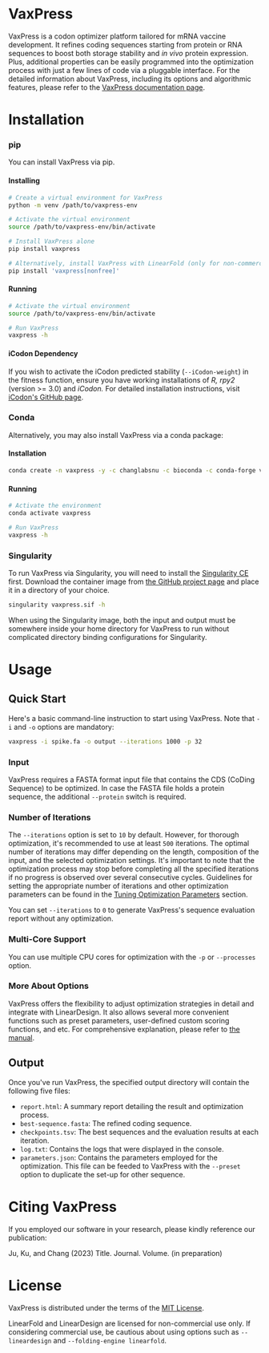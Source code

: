 # VaxPress

VaxPress is a codon optimizer platform tailored for mRNA vaccine
development. It refines coding sequences starting from protein or
RNA sequences to boost both storage stability and *in vivo* protein
expression. Plus, additional properties can be easily programmed
into the optimization process with just a few lines of code via a
pluggable interface. For the detailed information about VaxPress,
including its options and algorithmic features, please refer to the
[VaxPress documentation page](https://vaxpress.readthedocs.io/).

# Installation

### pip

You can install VaxPress via pip.

#### Installing

```bash
# Create a virtual environment for VaxPress
python -m venv /path/to/vaxpress-env

# Activate the virtual environment
source /path/to/vaxpress-env/bin/activate

# Install VaxPress alone
pip install vaxpress

# Alternatively, install VaxPress with LinearFold (only for non-commercial uses)
pip install 'vaxpress[nonfree]'
```

#### Running

```bash
# Activate the virtual environment
source /path/to/vaxpress-env/bin/activate

# Run VaxPress
vaxpress -h
```

#### iCodon Dependency

If you wish to activate the iCodon predicted stability
(`--iCodon-weight`) in the fitness function, ensure you have
working installations of *R,* *rpy2* (version >= 3.0) and
*iCodon.*  For detailed installation instructions, visit
[iCodon's GitHub page](https://github.com/santiago1234/iCodon/).

### Conda

Alternatively, you may also install VaxPress via a conda package:

#### Installation

```bash
conda create -n vaxpress -y -c changlabsnu -c bioconda -c conda-forge vaxpress
```

#### Running

```bash
# Activate the environment
conda activate vaxpress

# Run VaxPress
vaxpress -h
```

### Singularity

To run VaxPress via Singularity, you will need to install the
[Singularity CE](https://sylabs.io/singularity/) first.
Download the container image from
[the GitHub project page](https://github.com/ChangLabSNU/VaxPress/releases)
and place it in a directory of your choice.

```bash
singularity vaxpress.sif -h
```

When using the Singularity image, both the input and output must
be somewhere inside your home directory for VaxPress to run without
complicated directory binding configurations for Singularity.

# Usage

## Quick Start

Here's a basic command-line instruction to start using VaxPress.
Note that `-i` and `-o` options are mandatory:

```bash
vaxpress -i spike.fa -o output --iterations 1000 -p 32
```

### Input

VaxPress requires a FASTA format input file that contains the CDS
(CoDing Sequence) to be optimized. In case the FASTA file holds a
protein sequence, the additional `--protein` switch is required.

### Number of Iterations

The `--iterations` option is set to `10` by default. However,
for thorough optimization, it's recommended to use at least `500`
iterations. The optimal number of iterations may differ depending
on the length, composition of the input, and the selected optimization
settings. It's important to note that the optimization process may
stop before completing all the specified iterations if no progress
is observed over several consecutive cycles. Guidelines for setting
the appropriate number of iterations and other optimization parameters
can be found in the
[Tuning Optimization Parameters](https://vaxpress.readthedocs.io/en/latest/user_guides.html#tuning-parameters)
section.

You can set `--iterations` to `0` to generate VaxPress's sequence
evaluation report without any optimization.

### Multi-Core Support

You can use multiple CPU cores for optimization with the `-p` or
`--processes` option.

### More About Options

VaxPress offers the flexibility to adjust optimization strategies
in detail and integrate with LinearDesign. It also allows several
more convenient functions such as preset parameters, user-defined
custom scoring functions, and etc. For comprehensive explanation,
please refer to [the manual](https://vaxpress.readthedocs.io/en/latest/).

## Output

Once you've run VaxPress, the specified output directory will contain
the following five files:

- ``report.html``: A summary report detailing the result and
  optimization process.
- ``best-sequence.fasta``: The refined coding sequence.
- ``checkpoints.tsv``: The best sequences and the evaluation results
  at each iteration.
- ``log.txt``: Contains the logs that were displayed in the console.
- ``parameters.json``: Contains the parameters employed for the optimization.
  This file can be feeded to VaxPress with the `--preset` option to duplicate
  the set-up for other sequence.

# Citing VaxPress

If you employed our software in your research, please
kindly reference our publication:

Ju, Ku, and Chang (2023) Title. Journal. Volume. (in preparation)

# License

VaxPress is distributed under the terms of the [MIT License](LICENSE.txt).

LinearFold and LinearDesign are licensed for non-commercial use
only. If considering commercial use, be cautious about using options
such as `--lineardesign` and `--folding-engine linearfold`.
